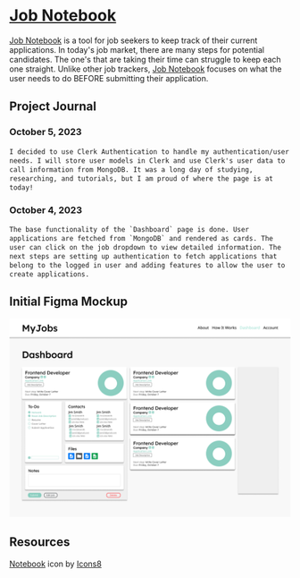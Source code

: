 # [Job Notebook](https://jobnotebook.vercel.app)

[Job Notebook](https://jobnotebook.vercel.app) is a tool for job seekers to keep track of their current applications. In today's job market, there are many steps for potential candidates. The one's that are taking their time can struggle to keep each one straight. Unlike other job trackers, [Job Notebook](https://jobnotebook.vercel.app) focuses on what the user needs to do BEFORE submitting their application.

## Project Journal

### October 5, 2023

    I decided to use Clerk Authentication to handle my authentication/user needs. I will store user models in Clerk and use Clerk's user data to call information from MongoDB. It was a long day of studying, researching, and tutorials, but I am proud of where the page is at today!

### October 4, 2023

    The base functionality of the `Dashboard` page is done. User applications are fetched from `MongoDB` and rendered as cards. The user can click on the job dropdown to view detailed information. The next steps are setting up authentication to fetch applications that belong to the logged in user and adding features to allow the user to create applications.

## Initial Figma Mockup

![Initial Mockup](./public/mockup.png)

## Resources

<a target="_blank" href="https://icons8.com/icon/95088/spiral-bound-booklet">Notebook</a> icon by <a target="_blank" href="https://icons8.com">Icons8</a>